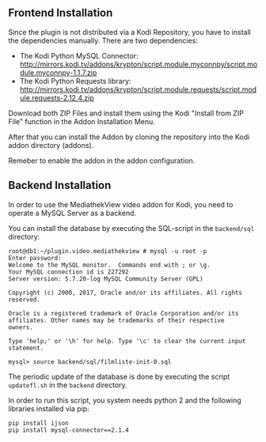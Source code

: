


Frontend Installation
---------------------

Since the plugin is not distributed via a Kodi Repository, you have to
install the dependencies manually. There are two dependencies:

* The Kodi Python MySQL Connector: http://mirrors.kodi.tv/addons/krypton/script.module.myconnpy/script.module.myconnpy-1.1.7.zip
* The Kodi Python Requests library: http://mirrors.kodi.tv/addons/krypton/script.module.requests/script.module.requests-2.12.4.zip

Download both ZIP Files and install them using the Kodi "Install from ZIP File"
function in the Addon Installation Menu.

After that you can install the Addon by cloning the repository into the Kodi
addon directory (addons).

Remeber to enable the addon in the addon configuration.

Backend Installation
--------------------

In order to use the MediathekView video addon for Kodi, you need to operate a
MySQL Server as a backend.

You can install the database by executing the SQL-script in the `backend/sql`
directory:

````
root@db1:~/plugin.video.mediathekview # mysql -u root -p
Enter password:
Welcome to the MySQL monitor.  Commands end with ; or \g.
Your MySQL connection id is 227292
Server version: 5.7.20-log MySQL Community Server (GPL)

Copyright (c) 2000, 2017, Oracle and/or its affiliates. All rights reserved.

Oracle is a registered trademark of Oracle Corporation and/or its
affiliates. Other names may be trademarks of their respective
owners.

Type 'help;' or '\h' for help. Type '\c' to clear the current input statement.

mysql> source backend/sql/filmliste-init-0.sql
````

The periodic update of the database is done by executing the script `updatefl.sh`
in the `backend` directory.

In order to run this script, you system needs python 2 and the following libraries
installed via pip:

````
pip install ijson
pip install mysql-connector==2.1.4

````

